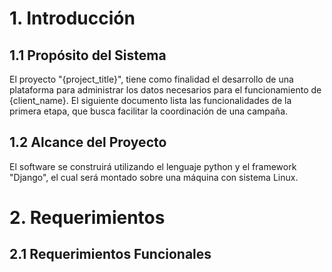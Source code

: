 # 1. Introducción

## 1.1 Propósito del Sistema

El proyecto "{project_title}", tiene como finalidad el desarrollo de una plataforma para administrar los datos necesarios para el funcionamiento de {client_name}. El siguiente documento lista las funcionalidades de la primera etapa, que busca facilitar la coordinación de una campaña.

## 1.2 Alcance del Proyecto

El software se construirá utilizando el lenguaje python y el framework "Django", el cual será montado sobre una máquina con sistema Linux.


# 2. Requerimientos

## 2.1 Requerimientos Funcionales

